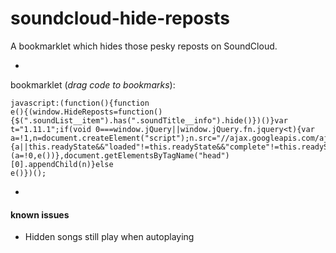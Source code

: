# soundcloud-hide-reposts
A bookmarklet which hides those pesky reposts on SoundCloud.

-

bookmarklet (_drag code to bookmarks_): <pre title="Hide Reposts"><code title="Hide Reposts">javascript:(function(){function e(){(window.HideReposts=function(){$(".soundList__item").has(".soundTitle__info").hide()})()}var t="1.11.1";if(void 0===window.jQuery||window.jQuery.fn.jquery\<t){var a=!1,n=document.createElement("script");n.src="//ajax.googleapis.com/ajax/libs/jquery/"+t+"/jquery.min.js",n.onload=n.onreadystatechange=function(){a||this.readyState&&"loaded"!=this.readyState&&"complete"!=this.readyState||(a=!0,e())},document.getElementsByTagName("head")[0].appendChild(n)}else e()})();</code></pre>

-
#### known issues
- Hidden songs still play when autoplaying
